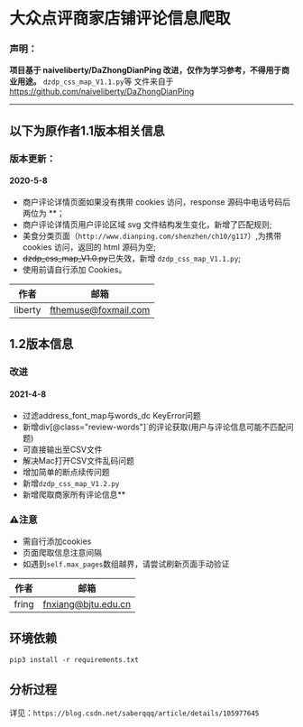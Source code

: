 # 大众点评商家店铺评论信息爬取

### 声明：

**项目基于 naiveliberty/DaZhongDianPing 改进，仅作为学习参考，不得用于商业用途。**
`dzdp_css_map_V1.1.py`等 文件来自于 https://github.com/naiveliberty/DaZhongDianPing

------

## 以下为原作者1.1版本相关信息
### 版本更新：

#### 2020-5-8

- 商户评论详情页面如果没有携带 cookies 访问，response 源码中电话号码后两位为 **；
- 商户评论详情页用户评论区域 svg 文件结构发生变化，新增了匹配规则;
- 美食分类页面（`http://www.dianping.com/shenzhen/ch10/g117`）,为携带 cookies 访问，返回的 html 源码为空;
- ~~dzdp_css_map_V1.0.py~~已失效，新增 `dzdp_css_map_V1.1.py`;
- 使用前请自行添加 Cookies。



| 作者    | 邮箱                 |
| ------- | -------------------- |
| liberty | fthemuse@foxmail.com |

##	1.2版本信息

### 改进

#### 2021-4-8

- 过滤address_font_map与words_dc  KeyError问题
- 新增div[@class="review-words"]`的评论获取(用户与评论信息可能不匹配问题)
- 可直接输出至CSV文件
- 解决Mac打开CSV文件乱码问题
- 增加简单的断点续传问题
- 新增``dzdp_css_map_V1.2.py``
- 新增爬取商家所有评论信息**

### ⚠️注意

- 需自行添加cookies
- 页面爬取信息注意间隔
- 如遇到`self.max_pages`数组越界，请尝试刷新页面手动验证

| 作者    | 邮箱                 |
| ------- | -------------------- |
| fring | fnxiang@bjtu.edu.cn |


## 环境依赖

```
pip3 install -r requirements.txt
```



## 分析过程

详见：`https://blog.csdn.net/saberqqq/article/details/105977645`